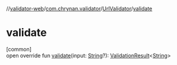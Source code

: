 //[validator-web](../../../index.md)/[com.chrynan.validator](../index.md)/[UrlValidator](index.md)/[validate](validate.md)

# validate

[common]\
open override fun [validate](validate.md)(input: [String](https://kotlinlang.org/api/latest/jvm/stdlib/kotlin/-string/index.html)?): [ValidationResult](../../../../validator-core/validator-core/com.chrynan.validator/-validation-result/index.md)&lt;[String](https://kotlinlang.org/api/latest/jvm/stdlib/kotlin/-string/index.html)&gt;
